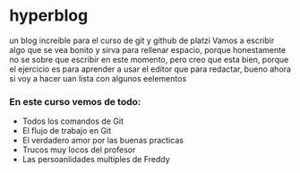 # hyperblog
un blog increible para el curso de git y github de platzi
Vamos a escribir algo que se vea bonito y sirva para rellenar espacio, porque honestamente no se sobre que escribir en este momento, pero  creo que esta bien, porque el ejercicio es para aprender a  usar el editor que para redactar, bueno ahora si voy a hacer uan lista con algunos eelementos

### En este curso vemos de todo:
- Todos los comandos de Git
- El flujo de trabajo en Git
- El verdadero amor por las buenas practicas
- Trucos muy locos del profesor
- Las persoanlidades multiples de Freddy 